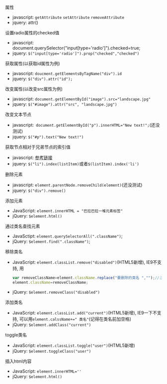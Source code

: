 属性

- javascript: `getAttribute` `setAttribute` `removeAttribute`
- jquery: attr()


设置radio属性的checked值

- javascript: document.querySelector("input[type='radio']").checked=true;
- jquery: `$("input[type='radio']").prop("checked","checked")`


获取属性(以获取id属性为例)

- javascript: `doucment.getElementsByTagName("div").id`
- jquery: `$("div").attr("id");`


改变属性(以改变src属性为例)

- javascript: `document.getElementById("image").src="landscape.jpg"`
- jquery: `$("#image").attr("src", "landscape.jpg")`


改变文本节点

- javascript:` document.getElementById("p").innerHTML="New text!";`(还没测试)
- jquery: `$("#p").text("New text!")`


获取节点相对于兄弟节点的索引值

- javascript: [参考链接](http://segmentfault.com/q/1010000002983934)
- jquery: `$("li").index(listItem)`或者`$(listItem).index('li')`


删除元素

- javascript: `element.parentNode.removeChild(element)`(还没测试)
- jquery: `$("div").remove()`

添加元素

- JavaScript: `element.innerHTML = "巴拉巴拉一堆元素标签"`
- jQuery: `$element.html()`

通过类名查找元素

- JavaSctipt: `element.querySelectorAll(".className")`;
- jQuery: `$element.find(".className")`;

移除类名

- JavaScript: `element.classList.remove("disabled")`(HTML5新增), IE9不支持, 用
  ```javascript
  var removeClassName=element.className.replace("要删除的类名 ","");//注意在"要删除的类名"后加空格
  element.className=removeClassName;
  ```

- jQuery: `$element.removeClass("disabled")`

添加类名

- JavaScript: `element.classList.add("current")`(HTML5新增), IE9一下不支持, 可以用`element.calssName+=" 类名"`(记得在类名前加空格)
- jQuery: `$element.addClass("current")`

toggle类名

- JavaScript: `element.classList.toggle("user")`(HTML5新增)
- jQuery: `$element.toggleClass("user")`

插入html内容

- JavaScript: `element.innerHTML=''`
- jQuery: `$element.html()`